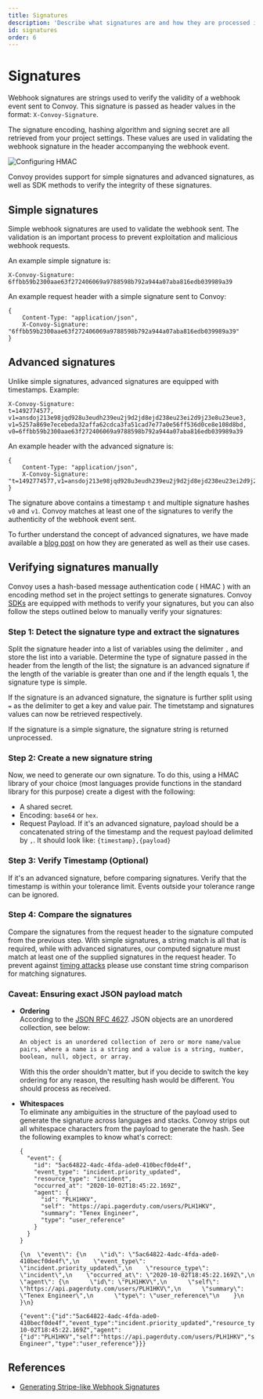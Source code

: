 ```yaml
---
title: Signatures
description: 'Describe what signatures are and how they are processed in Convoy'
id: signatures
order: 6
---
```


Signatures
==========

Webhook signatures are strings used to verify the validity of a webhook event sent to Convoy. This signature is passed as header values in the format: `X-Convoy-Signature`.

The signature encoding, hashing algorithm and signing secret are all retrieved from your project settings. These values are used in validating the webhook signature in the header accompanying the webhook event.

![Configuring HMAC](/docs-assets/hmac-signature.png)

Convoy provides support for simple signatures and advanced signatures, as well as SDK methods to verify the integrity of these signatures.

## Simple signatures

Simple webhook signatures are used to validate the webhook sent. The validation is an important process to prevent exploitation and malicious webhook requests.

An example simple signature is:

```[example]
X-Convoy-Signature: 6ffbb59b2300aae63f272406069a9788598b792a944a07aba816edb039989a39
```

An example request header with a simple signature sent to Convoy:

```json[Sample header]
{
    Content-Type: "application/json",
    X-Convoy-Signature: "6ffbb59b2300aae63f272406069a9788598b792a944a07aba816edb039989a39"
}
```

## Advanced signatures

Unlike simple signatures, advanced signatures are equipped with timestamps. Example:

```[example]
X-Convoy-Signature:
t=1492774577,
v1=ansdoj213e98jqd928u3eudh239eu2j9d2jd8ejd238eu23ei2d9j23e8u23eue3,
v1=5257a869e7ecebeda32affa62cdca3fa51cad7e77a0e56ff536d0ce8e108d8bd,
v0=6ffbb59b2300aae63f272406069a9788598b792a944a07aba816edb039989a39
```

An example header with the advanced signature is:

```json[Advanced signature header]
{
    Content-Type: "application/json",
    X-Convoy-Signature: "t=1492774577,v1=ansdoj213e98jqd928u3eudh239eu2j9d2jd8ejd238eu23ei2d9j23e8u23eue3v1=5257a869e7ecebeda32affa62cdca3fa51cad7e77a0e56ff536d0ce8e108d8bd,v0=6ffbb59b2300aae63f272406069a9788598b792a944a07aba816edb039989a39"
}
```

The signature above contains a timestamp `t` and multiple signature hashes `v0` and `v1`. Convoy matches at least one of the signatures to verify the authenticity of the webhook event sent.

To further understand the concept of advanced signatures, we have made available a [blog post](/blog/generating-stripe-like-webhook-signatures) on how they are generated as well as their use cases.

## Verifying signatures manually

Convoy uses a hash-based message authentication code ( HMAC ) with an encoding method set in the project settings to generate signatures. Convoy [SDKs](/docs/sdks) are equipped with methods to verify your signatures, but you can also follow the steps outlined below to manually verify your signatures:

### Step 1: Detect the signature type and extract the signatures

Split the signature header into a list of variables using the delimiter `,` and store the list into a variable. Determine the type of signature passed in the header from the length of the list; the signature is an advanced signature if the length of the variable is greater than one and if the length equals 1, the signature type is simple.

If the signature is an advanced signature, the signature is further split using `=` as the delimiter to get a key and value pair. The timetstamp and signatures values can now be retrieved respectively.

If the signature is a simple signature, the signature string is returned unprocessed.

### Step 2: Create a new signature string

Now, we need to generate our own signature. To do this, using a HMAC library of your choice (most languages provide functions in the standard library for this purpose) create a digest with the following:
- A shared secret.
- Encoding: `base64` or `hex`.
- Request Payload. If it's an advanced signature, payload should be a concatenated string of the timestamp and the request payload delimited by `,`. It should look like: `{timestamp},{payload}`

### Step 3: Verify Timestamp (Optional)

If it's an advanced signature, before comparing signatures. Verify that the timestamp is within your tolerance limit. Events outside your tolerance range can be ignored.

### Step 4: Compare the signatures

Compare the signatures from the request header to the signature computed from the previous step. With simple signatures, a string match is all that is required, while with advanced signatures, our computed signature must match at least one of the supplied signatures in the request header. To prevent against [timing attacks](https://en.wikipedia.org/wiki/Timing_attack) please use constant time string comparison for matching signatures.

### Caveat: Ensuring exact JSON payload match

- **Ordering** <br />
    According to the [JSON RFC 4627](https://www.ietf.org/rfc/rfc4627.txt). JSON objects are an unordered collection, see below:
    ```bash
    An object is an unordered collection of zero or more name/value
    pairs, where a name is a string and a value is a string, number,
    boolean, null, object, or array.
    ```
    With this the order shouldn't matter, but if you decide to switch the key ordering for any reason, the resulting hash would be different. You should process as received.

- **Whitespaces** <br />
    To eliminate any ambiguities in the structure of the payload used to generate the signature across languages and stacks. Convoy strips out all whitespace characters from the payload to generate the hash. See the following examples to know what's correct:

    ```json[❌ Wrong]
    {
      "event": {
        "id": "5ac64822-4adc-4fda-ade0-410becf0de4f",
        "event_type": "incident.priority_updated",
        "resource_type": "incident",
        "occurred_at": "2020-10-02T18:45:22.169Z",
        "agent": {
          "id": "PLH1HKV",
          "self": "https://api.pagerduty.com/users/PLH1HKV",
          "summary": "Tenex Engineer",
          "type": "user_reference"
        }
      }
    }
    ```

    ```json[❌ Wrong]
    {\n  \"event\": {\n    \"id\": \"5ac64822-4adc-4fda-ade0-410becf0de4f\",\n    \"event_type\": \"incident.priority_updated\",\n    \"resource_type\": \"incident\",\n    \"occurred_at\": \"2020-10-02T18:45:22.169Z\",\n    \"agent\": {\n      \"id\": \"PLH1HKV\",\n      \"self\": \"https://api.pagerduty.com/users/PLH1HKV\",\n      \"summary\": \"Tenex Engineer\",\n      \"type\": \"user_reference\"\n    }\n  }\n}
    ```

    ```json[✅ Correct]
    {"event":{"id":"5ac64822-4adc-4fda-ade0-410becf0de4f","event_type":"incident.priority_updated","resource_type":"incident","occurred_at":"2020-10-02T18:45:22.169Z","agent":{"id":"PLH1HKV","self":"https://api.pagerduty.com/users/PLH1HKV","summary":"Tenex Engineer","type":"user_reference"}}}
    ```

## References

- [Generating Stripe-like Webhook Signatures](https://getconvoy.io/blog/generating-stripe-like-webhook-signatures/)
